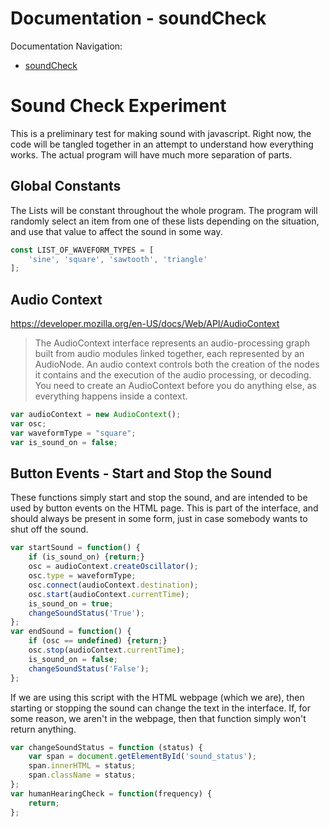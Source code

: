# Documentation - soundCheck 

Documentation Navigation: 

* [soundCheck](https://fractalbach.github.io/evolutionary-sound/docs/soundCheck.html)


Sound Check Experiment
==========================================================================


This is a preliminary test for making sound with javascript.  Right now, the code will be tangled together in an attempt to understand how everything works.  The actual program will have much more separation of parts.




Global Constants
--------------------------------------------------------------------------


The Lists will be constant throughout the whole program.  The program will randomly select an item from one of these lists depending on the situation, and use that value to affect the sound in some way.


~~~ javascript 
const LIST_OF_WAVEFORM_TYPES = [
    'sine', 'square', 'sawtooth', 'triangle'
];
~~~

Audio Context
--------------------------------------------------------------------------


https://developer.mozilla.org/en-US/docs/Web/API/AudioContext

> The AudioContext interface represents an audio-processing graph built from audio modules linked together, each represented by an AudioNode. An audio context controls both the creation of the nodes it contains and the execution of the audio processing, or decoding. You need to create an AudioContext before you do anything else, as everything happens inside a context.


~~~ javascript 
var audioContext = new AudioContext();
var osc;
var waveformType = "square";
var is_sound_on = false;
~~~

Button Events - Start and Stop the Sound
--------------------------------------------------------------------------

These functions simply start and stop the sound, and are intended to be used by button events on the HTML page.  This is part of the interface, and should always be present in some form, just in case somebody wants to shut off the sound.

~~~ javascript 
var startSound = function() {
    if (is_sound_on) {return;}
    osc = audioContext.createOscillator();
    osc.type = waveformType;
    osc.connect(audioContext.destination);
    osc.start(audioContext.currentTime);
    is_sound_on = true;
    changeSoundStatus('True');
};
var endSound = function() {
    if (osc == undefined) {return;}
    osc.stop(audioContext.currentTime);
    is_sound_on = false;
    changeSoundStatus('False');
};
~~~

If we are using this script with the HTML webpage (which we are), then starting or stopping the sound can change the text in the interface.  If, for some reason, we aren't in the webpage, then that function simply won't return anything.


~~~ javascript 
var changeSoundStatus = function (status) {
    var span = document.getElementById('sound_status');
    span.innerHTML = status;
    span.className = status;
};
var humanHearingCheck = function(frequency) {
    return;
};
~~~
